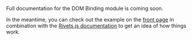 Full documentation for the DOM Binding module is coming soon.

In the meantime, you can check out the example on the [front page][] in combination with the [Rivets.js documentation][] to get an idea of how things work.

[front page]: /
[Rivets.js documentation]: http://rivetsjs.com/
